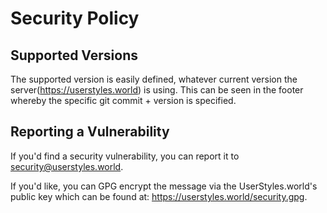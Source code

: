 # Security Policy

## Supported Versions

The supported version is easily defined, whatever current version the server(https://userstyles.world) is using.
This can be seen in the footer whereby the specific git commit + version is specified.

## Reporting a Vulnerability

If you'd find a security vulnerability, you can report it to [security@userstyles.world](mailto:security@userstyles.world).  

If you'd like, you can GPG encrypt the message via the UserStyles.world's public key which can be found at: https://userstyles.world/security.gpg.

